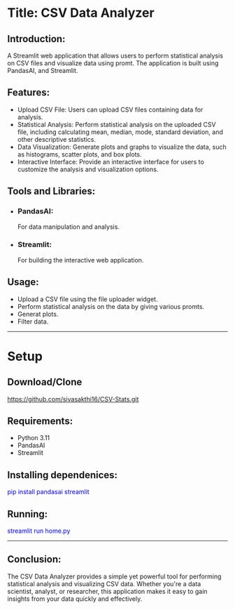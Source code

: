 <h1>Title: CSV Data Analyzer</h1>

<h2>Introduction:</h2>
<p>A Streamlit web application that allows users to perform statistical analysis on CSV files and visualize data using promt. The application is built using PandasAI, and Streamlit.</p>

<h2>Features:</h2>
<ul>
<li>Upload CSV File: Users can upload CSV files containing data for analysis.</li>
<li>Statistical Analysis: Perform statistical analysis on the uploaded CSV file, including calculating mean, median, mode, standard deviation, and other descriptive statistics.</li>
<li>Data Visualization: Generate plots and graphs to visualize the data, such as histograms, scatter plots, and box plots.</li>
<li>Interactive Interface: Provide an interactive interface for users to customize the analysis and visualization options.</li>
</ul>

<h2>Tools and Libraries:</h2>
<ul>
<li><h3>PandasAI:</h3> For data manipulation and analysis.</li>
<li><h3>Streamlit:</h3> For building the interactive web application.</li>
</ul>

<h2>Usage:</h2>
<ul>
<li>Upload a CSV file using the file uploader widget.</li>
<li>Perform statistical analysis on the data by giving various promts.</li>
<li>Generat plots.</li>
<li>Filter data.</li>
</ul>
<hr>

<h1>Setup</h1>
<h2>Download/Clone</h2>
<a href="https://github.com/sivasakthi16/CSV-Stats.gi">https://github.com/sivasakthi16/CSV-Stats.git</a>

<h2>Requirements:</h2>
<ul>
<li>Python 3.11</li>
<li>PandasAI</li>
<li>Streamlit</li>
</ul>

<h2>Installing dependenices:</h2>
<p style="color:blue">pip install pandasai streamlit</p>

<h2>Running:</h2>
<p style="color:blue">streamlit run home.py</p>

<hr>
<h2>Conclusion:</h2>
<p>The CSV Data Analyzer provides a simple yet powerful tool for performing statistical analysis and visualizing CSV data. Whether you're a data scientist, analyst, or researcher, this application makes it easy to gain insights from your data quickly and effectively.</p>
